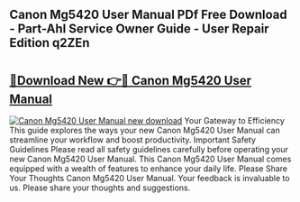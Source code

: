 ## Canon Mg5420 User Manual PDf Free Download - Part-AhI Service Owner Guide - User Repair Edition q2ZEn

# <h2><a href="http://bc31944.oget.top/?id=Canon+Mg5420+User+Manual">🔗Download New 👉🔴 Canon Mg5420 User Manual</a></h2>

[![Canon Mg5420 User Manual new download](https://i.imgur.com/5g1atiW.png)](http://bc31944.oget.top/?id=Canon+Mg5420+User+Manual)
Your Gateway to Efficiency This guide explores the ways your new Canon Mg5420 User Manual can streamline your workflow and boost productivity. Important Safety Guidelines Please read all safety guidelines carefully before operating your new Canon Mg5420 User Manual. This Canon Mg5420 User Manual comes equipped with a wealth of features to enhance your daily life. Please Share Your Thoughts Canon Mg5420 User Manual. Your feedback is invaluable to us. Please share your thoughts and suggestions.
